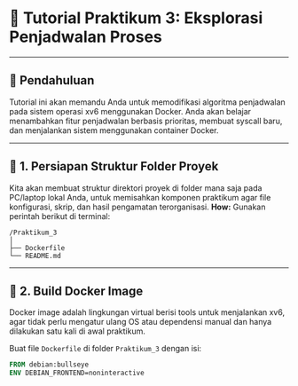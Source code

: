 # 📘 Tutorial Praktikum 3: Eksplorasi Penjadwalan Proses

---

## 🧭 **Pendahuluan**

Tutorial ini akan memandu Anda untuk memodifikasi algoritma penjadwalan pada sistem operasi xv6 menggunakan Docker. Anda akan belajar menambahkan fitur penjadwalan berbasis prioritas, membuat syscall baru, dan menjalankan sistem menggunakan container Docker.

---

## 📁 **1. Persiapan Struktur Folder Proyek**

Kita akan membuat struktur direktori proyek di folder mana saja pada PC/laptop lokal Anda, untuk memisahkan komponen praktikum agar file konfigurasi, skrip, dan hasil pengamatan terorganisasi.
**How:** Gunakan perintah berikut di terminal:

```
/Praktikum_3
│
├── Dockerfile
└── README.md 
```

---

## 🐳 **2. Build Docker Image**

Docker image adalah lingkungan virtual berisi tools untuk menjalankan xv6, agar tidak perlu mengatur ulang OS atau dependensi manual dan hanya dilakukan satu kali di awal praktikum.

Buat file `Dockerfile` di folder `Praktikum_3` dengan isi:

```dockerfile
FROM debian:bullseye
ENV DEBIAN_FRONTEND=noninteractive

RUN apt-get update && apt-get install -y \
    build-essential git qemu-system-x86 \
    vim nano neovim python3 curl make gcc gdb \
    nasm libgcc-9-dev \
    && rm -rf /var/lib/apt/lists/*

WORKDIR /xv6
RUN git clone https://github.com/mit-pdos/xv6-public.git .
RUN make

CMD ["/bin/bash"]
```

Lalu buka terminal , untuk build docker jalankan:
```bash
docker build -t xv6 .
```

## 🚀 **3. Jalankan Docker Container**

Agar semua eksperimen dilakukan dalam sistem terisolasi, jalankan lingkungan praktikum di dalam Docker.

caranya:
```bash
docker run -it --rm xv6
```
**Penjelasan:**

* `-it`: agar bisa interaktif.
* `--rm`: otomatis hapus container saat keluar.

---

## 🔁 **4. Jalankan xv6 (QEMU)**

Selanjutnya kita akan menjalankan OS xv6 yang telah dibuild sebelumnya, untuk mengamati dan menguji cara kerja kernel dan proses nya.

caranya di dalam container, jalankan:

```bash
make qemu-nox
```
Jika tertampil  seperti berikut ini maka sukses masuk ke QEMU xv6
```

Booting from Hard Disk..xv6...
cpu1: starting 1
cpu0: starting 0
sb: size 1000 nblocks 941 ninodes 200 nlog 30 logstart 2 inodestart 32 bmap start 58
init: starting sh
$ 

```

---

## ⏹️ **5. Keluar dari QEMU**

Tekan `Ctrl + a`, lalu tekan `x` untuk keluar dari tampilan QEMU.

```
$ QEMU: Terminated
```
saat keluar dari Qemu akan masuk ke terminal container lagi.
---
